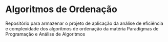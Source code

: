 # Algoritmos de Ordenação
Repositório para armazenar o projeto de aplicação da análise de eficiência e complexidade dos algoritmos de ordenação da matéria Paradigmas de Programação e Análise de Algoritmos
